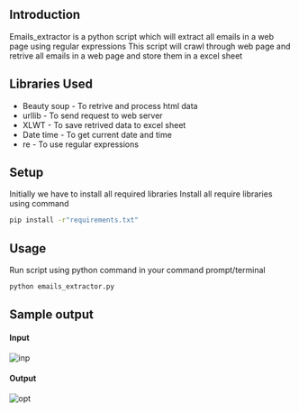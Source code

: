 ## Introduction
Emails_extractor is a python script which will extract all emails in a web page using regular expressions
This script will crawl through web page and retrive all emails in a web page and store them in a excel sheet

## Libraries Used
* Beauty soup - To retrive and process html data
* urllib - To send request to web server
* XLWT - To save retrived data to excel sheet
* Date time - To get current date and time
* re - To use regular expressions

## Setup
Initially we have to install all required libraries
Install all require libraries using command
```bash 
pip install -r"requirements.txt"
```

## Usage
Run script using python command in your command prompt/terminal
```bash 
python emails_extractor.py
```
## Sample output 
#### Input
![inp](https://user-images.githubusercontent.com/48166328/97102451-a8237400-16cb-11eb-8c70-a3352d23dcb9.png)
#### Output
![opt](https://user-images.githubusercontent.com/48166328/97102454-a9ed3780-16cb-11eb-89f3-5b8a58fdca9e.png)


